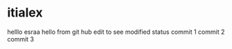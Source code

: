 # itialex
helllo esraa
hello from git hub 
edit to see modified status
 commit 1
commit 2
commit 3

